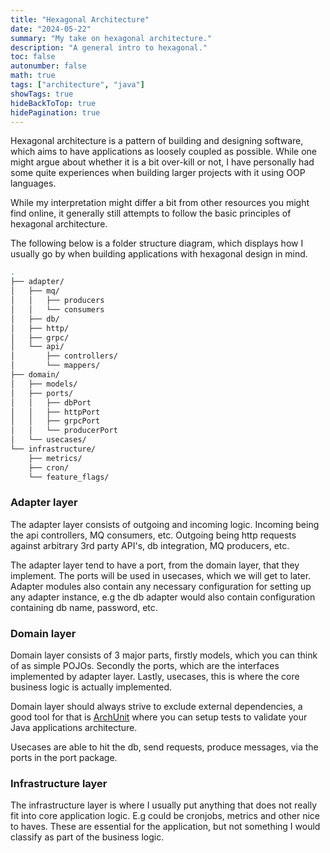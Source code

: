 ```yaml
---
title: "Hexagonal Architecture"
date: "2024-05-22"
summary: "My take on hexagonal architecture."
description: "A general intro to hexagonal."
toc: false
autonumber: false
math: true
tags: ["architecture", "java"]
showTags: true
hideBackToTop: true
hidePagination: true
---
```


Hexagonal architecture is a pattern of building and designing software, which aims to have applications as loosely coupled as possible.
While one might argue about whether it is a bit over-kill or not, I have personally had some quite experiences when building larger projects with it using OOP languages.

While my interpretation might differ a bit from other resources you might find online, it generally still attempts to follow the basic principles of hexagonal architecture.

The following below is a folder structure diagram, which displays how I usually go by when building applications with hexagonal design in mind.

```sh
.
├── adapter/
│   ├── mq/
│   │   ├── producers
│   │   └── consumers
│   ├── db/
│   ├── http/
│   ├── grpc/
│   └── api/
│       ├── controllers/
│       └── mappers/
├── domain/
│   ├── models/
│   ├── ports/
│   │   ├── dbPort
│   │   ├── httpPort
│   │   ├── grpcPort
│   │   └── producerPort
│   └── usecases/
└── infrastructure/
    ├── metrics/
    ├── cron/
    └── feature_flags/
```

### Adapter layer

The adapter layer consists of outgoing and incoming logic. Incoming being the api controllers, MQ consumers, etc. Outgoing being http requests against arbitrary 3rd party API's, db integration, MQ producers, etc.

The adapter layer tend to have a port, from the domain layer, that they implement. The ports will be used in usecases, which we will get to later.
Adapter modules also contain any necessary configuration for setting up any adapter instance, e.g the db adapter would also contain configuration containing db name, password, etc.

### Domain layer

Domain layer consists of 3 major parts, firstly models, which you can think of as simple POJOs. Secondly the ports, which are the interfaces implemented by adapter layer. Lastly, usecases, this is where the core business logic is actually implemented.

Domain layer should always strive to exclude external dependencies, a good tool for that is [ArchUnit](https://www.archunit.org/) where you can setup tests to validate your Java applications architecture.

Usecases are able to hit the db, send requests, produce messages, via the ports in the port package.

### Infrastructure layer

The infrastructure layer is where I usually put anything that does not really fit into core application logic. E.g could be cronjobs, metrics and other nice to haves.
These are essential for the application, but not something I would classify as part of the business logic.
